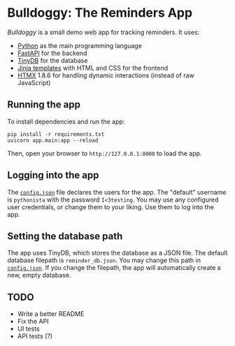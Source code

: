 # Bulldoggy: The Reminders App

*Bulldoggy* is a small demo web app for tracking reminders.
It uses:

* [Python](https://www.python.org/) as the main programming language
* [FastAPI](https://fastapi.tiangolo.com/) for the backend
* [TinyDB](https://tinydb.readthedocs.io/en/latest/index.html) for the database
* [Jinja templates](https://jinja.palletsprojects.com/en/3.1.x/) with HTML and CSS for the frontend
* [HTMX](https://htmx.org/) 1.8.6 for handling dynamic interactions (instead of raw JavaScript)


## Running the app

To install dependencies and run the app:

```
pip install -r requirements.txt
uvicorn app.main:app --reload
```

Then, open your browser to `http://127.0.0.1:8000` to load the app.


## Logging into the app

The [`config.json`](config.json) file declares the users for the app.
The "default" username is `pythonista` with the password `I<3testing`.
You may use any configured user credentials, or change them to your liking.
Use them to log into the app.


## Setting the database path

The app uses TinyDB, which stores the database as a JSON file.
The default database filepath is `reminder_db.json`.
You may change this path in [`config.json`](config.json).
If you change the filepath, the app will automatically create a new, empty database.


## TODO

* Write a better README
* Fix the API
* UI tests
* API tests (?)

